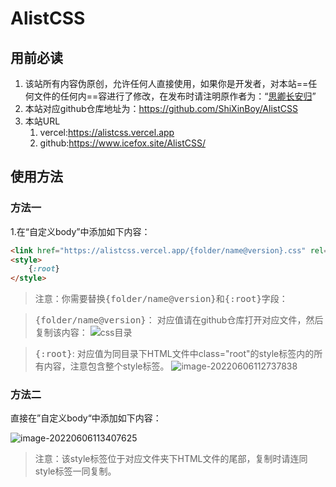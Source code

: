 # AlistCSS

## 用前必读
1. 该站所有内容伪原创，允许任何人直接使用，如果你是开发者，对本站==任何文件的任何内==容进行了修改，在发布时请注明原作者为：“[思卿长安归](https://shixin.vercel.app)”
2. 本站对应github仓库地址为：https://github.com/ShiXinBoy/AlistCSS
3. 本站URL
   1. vercel:https://alistcss.vercel.app
   2. github:https://www.icefox.site/AlistCSS/



## 使用方法

### 方法一

1.在“自定义body”中添加如下内容：

``` html
<link href="https://alistcss.vercel.app/{folder/name@version}.css" rel="stylesheet" style="text/css"/>
<style>
    {:root}
</style>
```

> 注意：你需要替换<kbd>{folder/name@version}</kbd>和<kbd>{:root}</kbd>字段：

> <kbd>{folder/name@version}</kbd>：
> 对应值请在github仓库打开对应文件，然后复制该内容：
> ![css目录](http://30836.test.upcdn.net//202206061111216.png)

> <kbd>{:root}</kbd>:
> 对应值为同目录下HTML文件中class="root"的style标签内的所有内容，注意包含整个style标签。
> ![image-20220606112737838](http://30836.test.upcdn.net//202206061127915.png)

### 方法二

直接在”自定义body“中添加如下内容：

![image-20220606113407625](http://30836.test.upcdn.net//202206061134661.png)

> 注意：该style标签位于对应文件夹下HTML文件的尾部，复制时请连同style标签一同复制。

